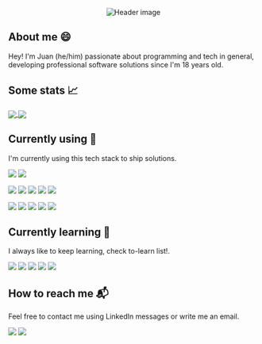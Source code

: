 <p  align="center">
  <img src="https://i.imgur.com/DzmaEgF.png" alt="Header image">
</p>

## About me 😄

Hey! I'm Juan (he/him) passionate about programming and tech in general, developing professional software solutions since I'm 18 years old.

## Some stats 📈

<a href="https://github.com/anuraghazra/github-readme-stats">
  <img align="center" src="https://github-readme-stats.vercel.app/api?username=angarita-dev&show_icons=true&include_all_commits=true&hide=stars,issues,contributed" />
</a>
<a href="https://github.com/anuraghazra/convoychat">
  <img align="center" src="https://github-readme-stats.vercel.app/api/top-langs/?username=angarita-dev&layout=compact" />
</a>

## Currently using 🔧
I'm currently using this tech stack to ship solutions.

[![](https://img.shields.io/badge/OS-Linux-informational?style=flat&logo=Linux&logoColor=white&color=FCC624)](https://www.linux.org/pages/download/)
[![](https://img.shields.io/badge/Editor-Vim-informational?style=flat&logo=Vim&logoColor=white&color=019733)](https://www.vim.org/)

[![](https://img.shields.io/badge/Code-JavaScript-informational?style=flat&logo=JavaScript&logoColor=white&color=F7DF1E)](https://www.javascript.com/)
[![](https://img.shields.io/badge/Code-Ruby-informational?style=flat&logo=Ruby&logoColor=white&color=CC342D)](https://www.ruby-lang.org/es/)
[![](https://img.shields.io/badge/Code-Ruby%20on%20Rails-informational?style=flat&logo=Ruby-on-rails&logoColor=white&color=CC0000)](https://rubyonrails.org/)
[![](https://img.shields.io/badge/Code-React-informational?style=flat&logo=React&logoColor=white&color=61DAFB)](https://reactjs.org/)
[![](https://img.shields.io/badge/Code-Redux-informational?style=flat&logo=Redux&logoColor=white&color=764ABC)](https://redux.js.org/)

[![](https://img.shields.io/badge/Shell-Oh%20My%20Zsh-informational?style=flat&logo=gnu-bash&logoColor=white&color=75ffac)](https://ohmyz.sh/)
[![](https://img.shields.io/badge/Tools-Heroku-informational?style=flat&logo=heroku&logoColor=white&color=430098)](https://dashboard.heroku.com/)
[![](https://img.shields.io/badge/Tools-Postman-informational?style=flat&logo=postman&logoColor=white&color=FF6C37)](https://www.postman.com/)
[![](https://img.shields.io/badge/Tools-MongoDB-informational?style=flat&logo=mongodb&logoColor=white&color=47A248)](https://www.mongodb.com/)
[![](https://img.shields.io/badge/Tools-Postgresql-informational?style=flat&logo=postgresql&logoColor=white&color=336791)](https://www.postgresql.org/)

## Currently learning 📖
I always like to keep learning, check to-learn list!.

[![](https://img.shields.io/badge/Code-GraphQL-informational?style=flat&logo=graphql&logoColor=white&color=E10098)](https://graphql.org/)
[![](https://img.shields.io/badge/Tools-Kubernetes-informational?style=flat&logo=kubernetes&logoColor=white&color=326CE5)](https://kubernetes.io/)
[![](https://img.shields.io/badge/Code-Node.js-informational?style=flat&logo=node.js&logoColor=white&color=339933)](https://nodejs.org/)
[![](https://img.shields.io/badge/Code-Deno-informational?style=flat&logo=deno&logoColor=white&color=000)](https://deno.land/)
[![](https://img.shields.io/badge/Code-Rust-informational?style=flat&logo=rust&logoColor=white&color=000000)](https://www.rust-lang.org/)

## How to reach me 📬
Feel free to contact me using LinkedIn messages or write me an email.

[![](https://img.shields.io/badge/Lets%20connect-informational?style=flat&logo=linkedin&logoColor=white)](www.linkedin.com/in/angarita-dev)
[![](https://img.shields.io/badge/-Email%20me-informational?style=flat&color=D14836&logo=gmail&logoColor=white)](mailto:angarita.dev@gmail.com)
